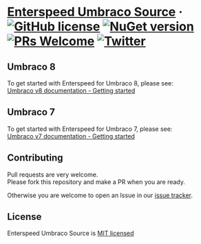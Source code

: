 # [Enterspeed Umbraco Source](https://www.enterspeed.com/) &middot; [![GitHub license](https://img.shields.io/badge/license-MIT-blue.svg)](./LICENSE) [![NuGet version](https://img.shields.io/nuget/v/Enterspeed.Source.UmbracoCms.V8)](https://www.nuget.org/packages/Enterspeed.Source.UmbracoCms.V8/) [![PRs Welcome](https://img.shields.io/badge/PRs-welcome-brightgreen.svg)](https://github.com/enterspeedhq/enterspeed-source-umbraco-cms/pulls) [![Twitter](https://img.shields.io/twitter/follow/enterspeedhq?style=social)](https://twitter.com/enterspeedhq)

## Umbraco 8

To get started with Enterspeed for Umbraco 8, please see:  
[Umbraco v8 documentation - Getting started](https://support.enterspeed.com/support/solutions/articles/80000605456-getting-started)

## Umbraco 7

To get started with Enterspeed for Umbraco 7, please see:  
[Umbraco v7 documentation - Getting started](https://support.enterspeed.com/support/solutions/articles/80000631972-getting-started)

## Contributing

Pull requests are very welcome.  
Please fork this repository and make a PR when you are ready.  

Otherwise you are welcome to open an Issue in our [issue tracker](https://github.com/enterspeedhq/enterspeed-source-umbraco-cms/issues).

## License

Enterspeed Umbraco Source is [MIT licensed](./LICENSE)
